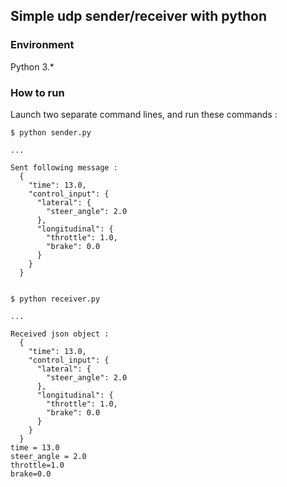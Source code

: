 ## Simple udp sender/receiver with python

### Environment
Python 3.*

### How to run
Launch two separate command lines, and run these commands :

```
$ python sender.py

...

Sent following message :
  {
    "time": 13.0,
    "control_input": {
      "lateral": {
        "steer_angle": 2.0
      },
      "longitudinal": {
        "throttle": 1.0,
        "brake": 0.0
      }
    }
  }


```


```
$ python receiver.py

...

Received json object :
  {
    "time": 13.0,
    "control_input": {
      "lateral": {
        "steer_angle": 2.0
      },
      "longitudinal": {
        "throttle": 1.0,
        "brake": 0.0
      }
    }
  }
time = 13.0
steer_angle = 2.0
throttle=1.0
brake=0.0

```